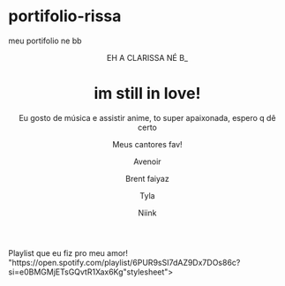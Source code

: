 # portifolio-rissa
meu portifolio ne bb
<!DOCTYPE html>
<html lang="pt-br">

<head>
    <meta charset="UTF-8">
    <meta name="viewport" content="width=device-width, initial-scale=1.0">
    <link href="https://cdn.jsdelivr.net/npm/bootstrap@5.3.2/dist/css/bootstrap.min.css" rel="stylesheet">
    <link rel="stylesheet" href="style.css">
    <title>Meu portfólio</title>
</head>

<body>
    <header class="container text-center">
        <p class="lead">EH A CLARISSA NÉ B_</p>
        <h1>im still in love!</h1>
        <p>Eu gosto de música e assistir anime, to super apaixonada, espero q dê certo</p>
        <p>Meus cantores fav!</p>
        <div>
            <p class="badge bg-secondary">Avenoir</p>
            <p class="badge bg-secondary">Brent faiyaz</p>
            <p class="badge bg-secondary">Tyla</p>
            <p class="badge bg-secondary">Niink</p>
        </div>
    </header>
    Playlist que eu fiz pro meu amor!
    
   <link>"https://open.spotify.com/playlist/6PUR9sSI7dAZ9Dx7DOs86c?si=e0BMGMjETsGQvtR1Xax6Kg"stylesheet">
</body>

</html>
